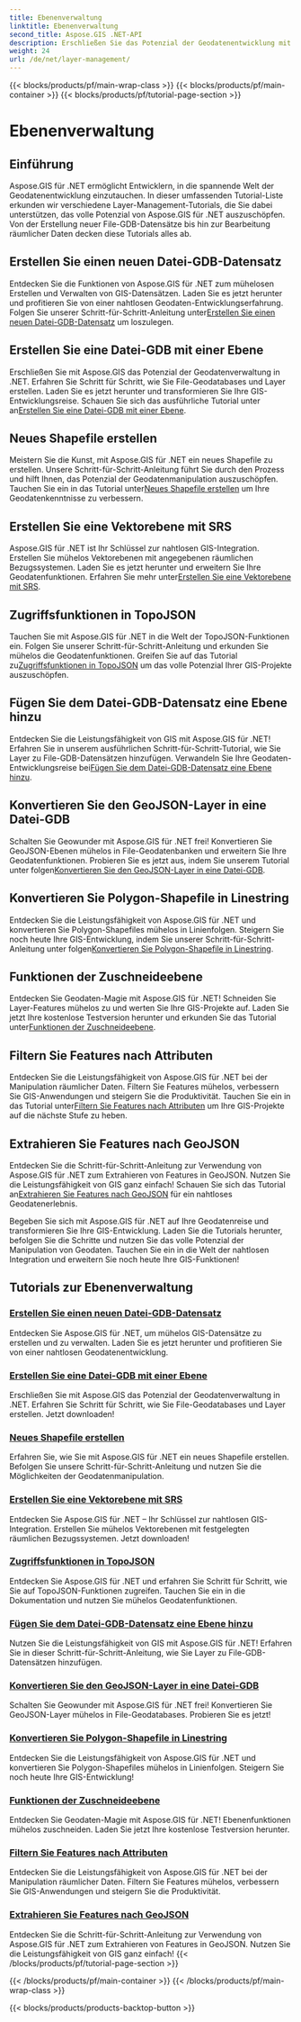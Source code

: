 ```yaml
---
title: Ebenenverwaltung
linktitle: Ebenenverwaltung
second_title: Aspose.GIS .NET-API
description: Erschließen Sie das Potenzial der Geodatenentwicklung mit Aspose.GIS für .NET-Tutorials. Erstellen, verwalten und bearbeiten Sie mühelos GIS-Datensätze.
weight: 24
url: /de/net/layer-management/
---
```


{{< blocks/products/pf/main-wrap-class >}}
{{< blocks/products/pf/main-container >}}
{{< blocks/products/pf/tutorial-page-section >}}

# Ebenenverwaltung

## Einführung

Aspose.GIS für .NET ermöglicht Entwicklern, in die spannende Welt der Geodatenentwicklung einzutauchen. In dieser umfassenden Tutorial-Liste erkunden wir verschiedene Layer-Management-Tutorials, die Sie dabei unterstützen, das volle Potenzial von Aspose.GIS für .NET auszuschöpfen. Von der Erstellung neuer File-GDB-Datensätze bis hin zur Bearbeitung räumlicher Daten decken diese Tutorials alles ab.

## Erstellen Sie einen neuen Datei-GDB-Datensatz 
 Entdecken Sie die Funktionen von Aspose.GIS für .NET zum mühelosen Erstellen und Verwalten von GIS-Datensätzen. Laden Sie es jetzt herunter und profitieren Sie von einer nahtlosen Geodaten-Entwicklungserfahrung. Folgen Sie unserer Schritt-für-Schritt-Anleitung unter[Erstellen Sie einen neuen Datei-GDB-Datensatz](./create-new-file-gdb-dataset/) um loszulegen.

## Erstellen Sie eine Datei-GDB mit einer Ebene 
 Erschließen Sie mit Aspose.GIS das Potenzial der Geodatenverwaltung in .NET. Erfahren Sie Schritt für Schritt, wie Sie File-Geodatabases und Layer erstellen. Laden Sie es jetzt herunter und transformieren Sie Ihre GIS-Entwicklungsreise. Schauen Sie sich das ausführliche Tutorial unter an[Erstellen Sie eine Datei-GDB mit einer Ebene](./create-file-gdb-with-single-layer/).

## Neues Shapefile erstellen 
 Meistern Sie die Kunst, mit Aspose.GIS für .NET ein neues Shapefile zu erstellen. Unsere Schritt-für-Schritt-Anleitung führt Sie durch den Prozess und hilft Ihnen, das Potenzial der Geodatenmanipulation auszuschöpfen. Tauchen Sie ein in das Tutorial unter[Neues Shapefile erstellen](./create-new-shapefile/) um Ihre Geodatenkenntnisse zu verbessern.

## Erstellen Sie eine Vektorebene mit SRS 
Aspose.GIS für .NET ist Ihr Schlüssel zur nahtlosen GIS-Integration. Erstellen Sie mühelos Vektorebenen mit angegebenen räumlichen Bezugssystemen. Laden Sie es jetzt herunter und erweitern Sie Ihre Geodatenfunktionen. Erfahren Sie mehr unter[Erstellen Sie eine Vektorebene mit SRS](./create-vector-layer-with-srs/).

## Zugriffsfunktionen in TopoJSON 
 Tauchen Sie mit Aspose.GIS für .NET in die Welt der TopoJSON-Funktionen ein. Folgen Sie unserer Schritt-für-Schritt-Anleitung und erkunden Sie mühelos die Geodatenfunktionen. Greifen Sie auf das Tutorial zu[Zugriffsfunktionen in TopoJSON](./access-features-in-topojson/) um das volle Potenzial Ihrer GIS-Projekte auszuschöpfen.

## Fügen Sie dem Datei-GDB-Datensatz eine Ebene hinzu 
 Entdecken Sie die Leistungsfähigkeit von GIS mit Aspose.GIS für .NET! Erfahren Sie in unserem ausführlichen Schritt-für-Schritt-Tutorial, wie Sie Layer zu File-GDB-Datensätzen hinzufügen. Verwandeln Sie Ihre Geodaten-Entwicklungsreise bei[Fügen Sie dem Datei-GDB-Datensatz eine Ebene hinzu](./add-layer-to-file-gdb-dataset/).

## Konvertieren Sie den GeoJSON-Layer in eine Datei-GDB 
 Schalten Sie Geowunder mit Aspose.GIS für .NET frei! Konvertieren Sie GeoJSON-Ebenen mühelos in File-Geodatenbanken und erweitern Sie Ihre Geodatenfunktionen. Probieren Sie es jetzt aus, indem Sie unserem Tutorial unter folgen[Konvertieren Sie den GeoJSON-Layer in eine Datei-GDB](./convert-geojson-layer-to-file-gdb/).

## Konvertieren Sie Polygon-Shapefile in Linestring 
Entdecken Sie die Leistungsfähigkeit von Aspose.GIS für .NET und konvertieren Sie Polygon-Shapefiles mühelos in Linienfolgen. Steigern Sie noch heute Ihre GIS-Entwicklung, indem Sie unserer Schritt-für-Schritt-Anleitung unter folgen[Konvertieren Sie Polygon-Shapefile in Linestring](./convert-polygon-shapefile-to-linestring/).

## Funktionen der Zuschneideebene 
 Entdecken Sie Geodaten-Magie mit Aspose.GIS für .NET! Schneiden Sie Layer-Features mühelos zu und werten Sie Ihre GIS-Projekte auf. Laden Sie jetzt Ihre kostenlose Testversion herunter und erkunden Sie das Tutorial unter[Funktionen der Zuschneideebene](./crop-layer-features/).

## Filtern Sie Features nach Attributen 
 Entdecken Sie die Leistungsfähigkeit von Aspose.GIS für .NET bei der Manipulation räumlicher Daten. Filtern Sie Features mühelos, verbessern Sie GIS-Anwendungen und steigern Sie die Produktivität. Tauchen Sie ein in das Tutorial unter[Filtern Sie Features nach Attributen](./filter-features-by-attribute/) um Ihre GIS-Projekte auf die nächste Stufe zu heben.

## Extrahieren Sie Features nach GeoJSON 
 Entdecken Sie die Schritt-für-Schritt-Anleitung zur Verwendung von Aspose.GIS für .NET zum Extrahieren von Features in GeoJSON. Nutzen Sie die Leistungsfähigkeit von GIS ganz einfach! Schauen Sie sich das Tutorial an[Extrahieren Sie Features nach GeoJSON](./extract-features-to-geojson/) für ein nahtloses Geodatenerlebnis.

Begeben Sie sich mit Aspose.GIS für .NET auf Ihre Geodatenreise und transformieren Sie Ihre GIS-Entwicklung. Laden Sie die Tutorials herunter, befolgen Sie die Schritte und nutzen Sie das volle Potenzial der Manipulation von Geodaten. Tauchen Sie ein in die Welt der nahtlosen Integration und erweitern Sie noch heute Ihre GIS-Funktionen!
## Tutorials zur Ebenenverwaltung
### [Erstellen Sie einen neuen Datei-GDB-Datensatz](./create-new-file-gdb-dataset/)
Entdecken Sie Aspose.GIS für .NET, um mühelos GIS-Datensätze zu erstellen und zu verwalten. Laden Sie es jetzt herunter und profitieren Sie von einer nahtlosen Geodatenentwicklung. 
### [Erstellen Sie eine Datei-GDB mit einer Ebene](./create-file-gdb-with-single-layer/)
Erschließen Sie mit Aspose.GIS das Potenzial der Geodatenverwaltung in .NET. Erfahren Sie Schritt für Schritt, wie Sie File-Geodatabases und Layer erstellen. Jetzt downloaden!
### [Neues Shapefile erstellen](./create-new-shapefile/)
Erfahren Sie, wie Sie mit Aspose.GIS für .NET ein neues Shapefile erstellen. Befolgen Sie unsere Schritt-für-Schritt-Anleitung und nutzen Sie die Möglichkeiten der Geodatenmanipulation.
### [Erstellen Sie eine Vektorebene mit SRS](./create-vector-layer-with-srs/)
Entdecken Sie Aspose.GIS für .NET – Ihr Schlüssel zur nahtlosen GIS-Integration. Erstellen Sie mühelos Vektorebenen mit festgelegten räumlichen Bezugssystemen. Jetzt downloaden!
### [Zugriffsfunktionen in TopoJSON](./access-features-in-topojson/)
Entdecken Sie Aspose.GIS für .NET und erfahren Sie Schritt für Schritt, wie Sie auf TopoJSON-Funktionen zugreifen. Tauchen Sie ein in die Dokumentation und nutzen Sie mühelos Geodatenfunktionen.
### [Fügen Sie dem Datei-GDB-Datensatz eine Ebene hinzu](./add-layer-to-file-gdb-dataset/)
Nutzen Sie die Leistungsfähigkeit von GIS mit Aspose.GIS für .NET! Erfahren Sie in dieser Schritt-für-Schritt-Anleitung, wie Sie Layer zu File-GDB-Datensätzen hinzufügen.
### [Konvertieren Sie den GeoJSON-Layer in eine Datei-GDB](./convert-geojson-layer-to-file-gdb/)
Schalten Sie Geowunder mit Aspose.GIS für .NET frei! Konvertieren Sie GeoJSON-Layer mühelos in File-Geodatabases. Probieren Sie es jetzt!
### [Konvertieren Sie Polygon-Shapefile in Linestring](./convert-polygon-shapefile-to-linestring/)
Entdecken Sie die Leistungsfähigkeit von Aspose.GIS für .NET und konvertieren Sie Polygon-Shapefiles mühelos in Linienfolgen. Steigern Sie noch heute Ihre GIS-Entwicklung!
### [Funktionen der Zuschneideebene](./crop-layer-features/)
Entdecken Sie Geodaten-Magie mit Aspose.GIS für .NET! Ebenenfunktionen mühelos zuschneiden. Laden Sie jetzt Ihre kostenlose Testversion herunter.
### [Filtern Sie Features nach Attributen](./filter-features-by-attribute/)
Entdecken Sie die Leistungsfähigkeit von Aspose.GIS für .NET bei der Manipulation räumlicher Daten. Filtern Sie Features mühelos, verbessern Sie GIS-Anwendungen und steigern Sie die Produktivität.
### [Extrahieren Sie Features nach GeoJSON](./extract-features-to-geojson/)
Entdecken Sie die Schritt-für-Schritt-Anleitung zur Verwendung von Aspose.GIS für .NET zum Extrahieren von Features in GeoJSON. Nutzen Sie die Leistungsfähigkeit von GIS ganz einfach! 
{{< /blocks/products/pf/tutorial-page-section >}}

{{< /blocks/products/pf/main-container >}}
{{< /blocks/products/pf/main-wrap-class >}}

{{< blocks/products/products-backtop-button >}}
